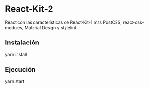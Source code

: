 # React-Kit-2
React con las características de React-Kit-1 más PostCSS, react-css-modules,
Material Design y stylelint

## Instalación

yarn install

## Ejecución

yarn start
